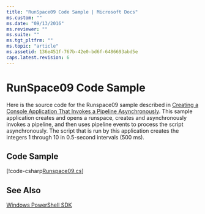 ```yaml
---
title: "RunSpace09 Code Sample | Microsoft Docs"
ms.custom: ""
ms.date: "09/13/2016"
ms.reviewer: ""
ms.suite: ""
ms.tgt_pltfrm: ""
ms.topic: "article"
ms.assetid: 136e451f-767b-42e0-bd6f-6486693abd5e
caps.latest.revision: 6
---
```

# RunSpace09 Code Sample

Here is the source code for the Runspace09 sample described in [Creating a Console Application That Invokes a Pipeline Asynchronously](https://msdn.microsoft.com/en-us/198c1c94-2a06-457e-93ce-c0d910618e47). This sample application creates and opens a runspace, creates and asynchronously invokes a pipeline, and then uses pipeline events to process the script asynchronously. The script that is run by this application creates the integers 1 through 10 in 0.5-second intervals (500 ms).

## Code Sample

[!code-csharp[Runspace09.cs](../../../powershell-sdk-samples/SDK-2.0/csharp/Runspace09/Runspace09.cs#L11-L113 "Runspace09.cs")]

## See Also

[Windows PowerShell SDK](../windows-powershell-reference.md)
